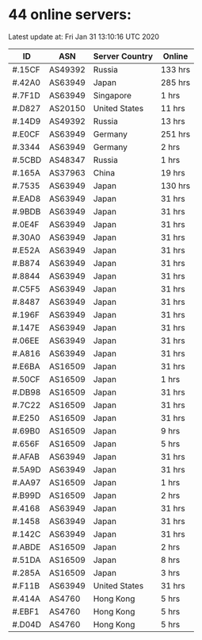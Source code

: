 # 44 online servers:

Latest update at: Fri Jan 31 13:10:16 UTC 2020

| ID | ASN | Server Country | Online |
| -- | --- | -------------- | ------ |
| #.15CF | AS49392 | Russia | 133 hrs |
| #.42A0 | AS63949 | Japan | 285 hrs |
| #.7F1D | AS63949 | Singapore | 1 hrs |
| #.D827 | AS20150 | United States | 11 hrs |
| #.14D9 | AS49392 | Russia | 13 hrs |
| #.E0CF | AS63949 | Germany | 251 hrs |
| #.3344 | AS63949 | Germany | 2 hrs |
| #.5CBD | AS48347 | Russia | 1 hrs |
| #.165A | AS37963 | China | 19 hrs |
| #.7535 | AS63949 | Japan | 130 hrs |
| #.EAD8 | AS63949 | Japan | 31 hrs |
| #.9BDB | AS63949 | Japan | 31 hrs |
| #.0E4F | AS63949 | Japan | 31 hrs |
| #.30A0 | AS63949 | Japan | 31 hrs |
| #.E52A | AS63949 | Japan | 31 hrs |
| #.B874 | AS63949 | Japan | 31 hrs |
| #.8844 | AS63949 | Japan | 31 hrs |
| #.C5F5 | AS63949 | Japan | 31 hrs |
| #.8487 | AS63949 | Japan | 31 hrs |
| #.196F | AS63949 | Japan | 31 hrs |
| #.147E | AS63949 | Japan | 31 hrs |
| #.06EE | AS63949 | Japan | 31 hrs |
| #.A816 | AS63949 | Japan | 31 hrs |
| #.E6BA | AS16509 | Japan | 31 hrs |
| #.50CF | AS16509 | Japan | 1 hrs |
| #.DB98 | AS16509 | Japan | 31 hrs |
| #.7C22 | AS16509 | Japan | 31 hrs |
| #.E250 | AS16509 | Japan | 31 hrs |
| #.69B0 | AS16509 | Japan | 9 hrs |
| #.656F | AS16509 | Japan | 5 hrs |
| #.AFAB | AS63949 | Japan | 31 hrs |
| #.5A9D | AS63949 | Japan | 31 hrs |
| #.AA97 | AS16509 | Japan | 1 hrs |
| #.B99D | AS16509 | Japan | 2 hrs |
| #.4168 | AS63949 | Japan | 31 hrs |
| #.1458 | AS63949 | Japan | 31 hrs |
| #.142C | AS63949 | Japan | 31 hrs |
| #.ABDE | AS16509 | Japan | 2 hrs |
| #.51DA | AS16509 | Japan | 8 hrs |
| #.285A | AS16509 | Japan | 3 hrs |
| #.F11B | AS63949 | United States | 31 hrs |
| #.414A | AS4760 | Hong Kong | 5 hrs |
| #.EBF1 | AS4760 | Hong Kong | 5 hrs |
| #.D04D | AS4760 | Hong Kong | 5 hrs |

